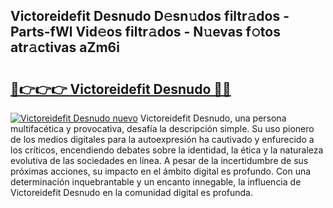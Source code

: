 ## Victoreidefit Desnudo D𝚎sn𝚞dos filtr𝚊dos - Parts-fWl Vid𝚎os filtr𝚊dos - N𝚞evas f𝚘tos atr𝚊ctivas aZm6i

# <h2><a href="http://mb2pqna.tromn.icu/?c=Victoreidefit+Desnudo">🔗👉👉👉 Victoreidefit Desnudo 🔗🔗</a></h2>

[![Victoreidefit Desnudo nuevo](https://i.imgur.com/pEAQMta.gif)](http://mb2pqna.tromn.icu/?c=Victoreidefit+Desnudo)
Victoreidefit Desnudo, una persona multifacética y provocativa, desafía la descripción simple. Su uso pionero de los medios digitales para la autoexpresión ha cautivado y enfurecido a los críticos, encendiendo debates sobre la identidad, la ética y la naturaleza evolutiva de las sociedades en línea. A pesar de la incertidumbre de sus próximas acciones, su impacto en el ámbito digital es profundo. Con una determinación inquebrantable y un encanto innegable, la influencia de Victoreidefit Desnudo en la comunidad digital es profunda.
